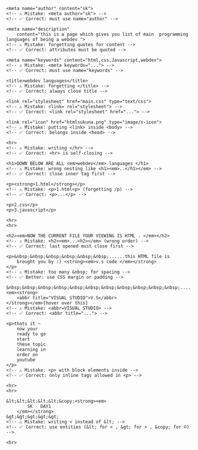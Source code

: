 <!DOCTYPE html>
<!-- ⚠️ Mistake: <!doctype HTML> (wrong case) or missing ! -->
<!-- ✅ Correct: <!DOCTYPE html> -->

<html lang="en">
<!-- ⚠️ Mistake: <html> without lang -->
<!-- ✅ Correct: <html lang="en"> helps accessibility -->

<head>
    <meta charset="utf-8">
    <!-- ⚠️ Mistake: <meta charset=utf8> (missing quotes) -->
    <!-- ✅ Correct: <meta charset="utf-8"> -->

    <meta name="author" content="sk">
    <!-- ⚠️ Mistake: <meta author="sk"> -->
    <!-- ✅ Correct: must use name="author" -->

    <meta name="description"
        content="this is a page which gives you list of main  programming languages of being a webdev ">
    <!-- ⚠️ Mistake: forgetting quotes for content -->
    <!-- ✅ Correct: attributes must be quoted -->

    <meta name="keywords" content="html,css,Javascript,webdev">
    <!-- ⚠️ Mistake: <meta keywords="..."> -->
    <!-- ✅ Correct: must use name="keywords" -->

    <title>webdev languages</title>
    <!-- ⚠️ Mistake: forgetting </title> -->
    <!-- ✅ Correct: always close title -->

    <link rel="stylesheet" href="main.css" type="text/css">
    <!-- ⚠️ Mistake: <link= rel="stylesheet"> -->
    <!-- ✅ Correct: <link rel="stylesheet" href="..."> -->

    <link rel="icon" href="htmlsukuna.png" type="image/x-icon">
    <!-- ⚠️ Mistake: putting <link> inside <body> -->
    <!-- ✅ Correct: belongs inside <head> -->
</head>

<body>
    <!-- ⚠️ Mistake: multiple <body> tags or missing </body> -->
    <!-- ✅ Correct: only one body -->

    <hr>
    <!-- ⚠️ Mistake: writing </hr> -->
    <!-- ✅ Correct: <hr> is self-closing -->

    <h1>DOWN BELOW ARE ALL <em>webdev</em> languages </h1>
    <!-- ⚠️ Mistake: wrong nesting like <h1><em>..</h1></em> -->
    <!-- ✅ Correct: close inner tag first -->

    <p><strong>1.html</strong></p>
    <!-- ⚠️ Mistake: <p>1.html<p> (forgetting /p) -->
    <!-- ✅ Correct: <p>...</p> -->

    <p>2.css</p>
    <p>3.javascript</p>

    <hr>
    <hr>

    <h2><em>NOW THE CURRENT FILE YOUR VIEWING IS HTML . </em></h2>
    <!-- ⚠️ Mistake: <h2><em>...<h2></em> (wrong order) -->
    <!-- ✅ Correct: last opened must close first -->

    <p>&nbsp;&nbsp;&nbsp;&nbsp;&nbsp;&nbsp;......this HTML file is
        brought you by :) <strong><em>v.s code </em></strong>
    </p>
    <!-- ⚠️ Mistake: too many &nbsp; for spacing -->
    <!-- ✅ Better: use CSS margin or padding -->

    &nbsp;&nbsp;&nbsp;&nbsp;&nbsp;&nbsp;&nbsp;&nbsp;&nbsp;&nbsp;&nbsp;......<em><strong>
        <abbr title="VISUAL STUDIO">V.S</abbr>
    </strong></em>[hover over this]
    <!-- ⚠️ Mistake: <abbr=VISUAL STUDIO> -->
    <!-- ✅ Correct: <abbr title="..."> -->

    <p>thats it ~
        now your
        ready to go
        start
        these topic
        learning in
        order on
        youtube
    </p>
    <!-- ⚠️ Mistake: <p> with block elements inside -->
    <!-- ✅ Correct: only inline tags allowed in <p> -->

    <hr>
    <hr>

    &lt;&lt;&lt;&lt;&lt;&copy;<strong><em>
            SK - DAY1
        </em></strong>
    &gt;&gt;&gt;&gt;&gt;
    <!-- ⚠️ Mistake: writing < instead of &lt; -->
    <!-- ✅ Correct: use entities (&lt; for < , &gt; for > , &copy; for ©) -->

    <hr>
</body>

</html>
<!-- ⚠️ Mistake: forgetting </html> -->
<!-- ✅ Correct: must close html -->
